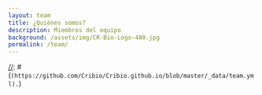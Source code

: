 ```yaml
---
layout: team
title: ¿Quiénes somos?
description: Miembros del equipo
background: /assets/img/CR-Bio-Logo-480.jpg
permalink: /team/
---
```


[//]: # (On this page you can list team members by defining them in [`_data/team.yml`])
[//]: # (`(https://github.com/Cribio/Cribio.github.io/blob/master/_data/team.yml).`)

